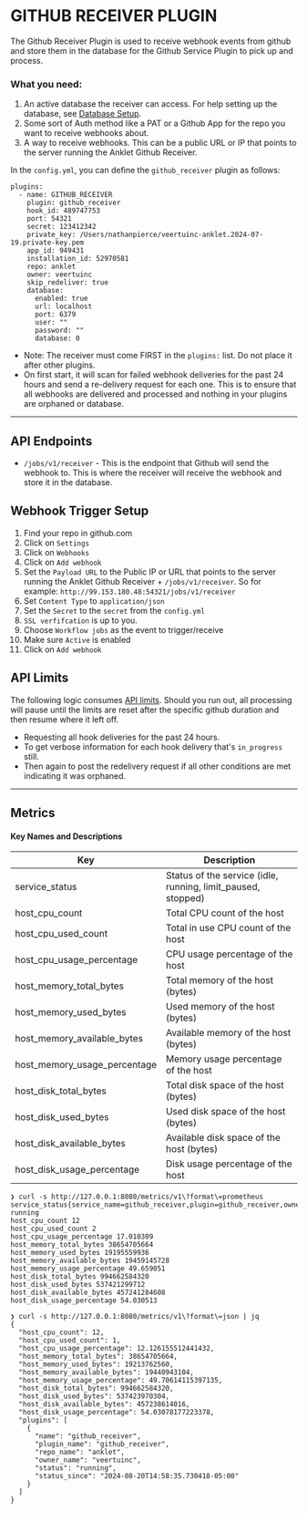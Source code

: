 # GITHUB RECEIVER PLUGIN

The Github Receiver Plugin is used to receive webhook events from github and store them in the database for the Github Service Plugin to pick up and process.

### What you need:

1. An active database the receiver can access. For help setting up the database, see [Database Setup](https://github.com/veertuinc/anklet/blob/main/docs/database.md#database-setup).
1. Some sort of Auth method like a PAT or a Github App for the repo you want to receive webhooks about.
1. A way to receive webhooks. This can be a public URL or IP that points to the server running the Anklet Github Receiver.

In the `config.yml`, you can define the `github_receiver` plugin as follows:

```
plugins:
  - name: GITHUB_RECEIVER
    plugin: github_receiver
    hook_id: 489747753
    port: 54321
    secret: 123412342
    private_key: /Users/nathanpierce/veertuinc-anklet.2024-07-19.private-key.pem
    app_id: 949431
    installation_id: 52970581
    repo: anklet
    owner: veertuinc
    skip_redeliver: true
    database:
      enabled: true
      url: localhost
      port: 6379
      user: ""
      password: ""
      database: 0
```

- Note: The receiver must come FIRST in the `plugins:` list. Do not place it after other plugins.
- On first start, it will scan for failed webhook deliveries for the past 24 hours and send a re-delivery request for each one. This is to ensure that all webhooks are delivered and processed and nothing in your plugins are orphaned or database.

---

## API Endpoints

- `/jobs/v1/receiver` - This is the endpoint that Github will send the webhook to. This is where the receiver will receive the webhook and store it in the database.

## Webhook Trigger Setup

1. Find your repo in github.com
1. Click on `Settings`
1. Click on `Webhooks`
1. Click on `Add webhook`
1. Set the `Payload URL` to the Public IP or URL that points to the server running the Anklet Github Receiver + `/jobs/v1/receiver`. So for example: `http://99.153.180.48:54321/jobs/v1/receiver`
1. Set `Content Type` to `application/json`
1. Set the `Secret` to the `secret` from the `config.yml`
1. `SSL verfifcation` is up to you.
1. Choose `Workflow jobs` as the event to trigger/receive
1. Make sure `Active` is enabled
1. Click on `Add webhook`

## API Limits

The following logic consumes [API limits](https://docs.github.com/en/rest/using-the-rest-api/rate-limits-for-the-rest-api?apiVersion=2022-11-28). Should you run out, all processing will pause until the limits are reset after the specific github duration and then resume where it left off.
  - Requesting all hook deliveries for the past 24 hours.
  - To get verbose information for each hook delivery that's `in_progress` still.
  - Then again to post the redelivery request if all other conditions are met indicating it was orphaned.


---

## Metrics

#### Key Names and Descriptions

| Key | Description | 
| ------ | ----------- |
| service_status | Status of the service (idle, running, limit_paused, stopped) |
| host_cpu_count | Total CPU count of the host |
| host_cpu_used_count | Total in use CPU count of the host |
| host_cpu_usage_percentage | CPU usage percentage of the host |
| host_memory_total_bytes | Total memory of the host (bytes) |
| host_memory_used_bytes | Used memory of the host (bytes) |
| host_memory_available_bytes | Available memory of the host (bytes) |
| host_memory_usage_percentage | Memory usage percentage of the host |
| host_disk_total_bytes | Total disk space of the host (bytes) |
| host_disk_used_bytes | Used disk space of the host (bytes) |
| host_disk_available_bytes | Available disk space of the host (bytes) |
| host_disk_usage_percentage | Disk usage percentage of the host |

```
❯ curl -s http://127.0.0.1:8080/metrics/v1\?format\=prometheus
service_status{service_name=github_receiver,plugin=github_receiver,owner=veertuinc,repo=anklet} running
host_cpu_count 12
host_cpu_used_count 2
host_cpu_usage_percentage 17.010309
host_memory_total_bytes 38654705664
host_memory_used_bytes 19195559936
host_memory_available_bytes 19459145728
host_memory_usage_percentage 49.659051
host_disk_total_bytes 994662584320
host_disk_used_bytes 537421299712
host_disk_available_bytes 457241284608
host_disk_usage_percentage 54.030513
```

```
❯ curl -s http://127.0.0.1:8080/metrics/v1\?format\=json | jq
{
  "host_cpu_count": 12,
  "host_cpu_used_count": 1,
  "host_cpu_usage_percentage": 12.126155512441432,
  "host_memory_total_bytes": 38654705664,
  "host_memory_used_bytes": 19213762560,
  "host_memory_available_bytes": 19440943104,
  "host_memory_usage_percentage": 49.70614115397135,
  "host_disk_total_bytes": 994662584320,
  "host_disk_used_bytes": 537423970304,
  "host_disk_available_bytes": 457238614016,
  "host_disk_usage_percentage": 54.03078177223378,
  "plugins": [
    {
      "name": "github_receiver",
      "plugin_name": "github_receiver",
      "repo_name": "anklet",
      "owner_name": "veertuinc",
      "status": "running",
      "status_since": "2024-08-20T14:58:35.730418-05:00"
    }
  ]
}
```